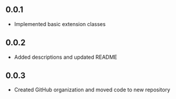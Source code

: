 ## 0.0.1

- Implemented basic extension classes

## 0.0.2

- Added descriptions and updated README

## 0.0.3

- Created GitHub organization and moved code to new repository